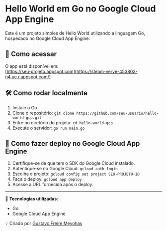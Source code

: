 # Hello World em Go no Google Cloud App Engine

Este é um projeto simples de Hello World utilizando a linguagem Go, hospedado no Google Cloud App Engine.

## 🔹 Como acessar
O app está disponível em:  
[https://seu-projeto.appspot.com](https://steam-verve-453803-n4.uc.r.appspot.com/)

## 🛠️ Como rodar localmente
1. Instale o Go
2. Clone o repositório:
```git clone https://github.com/seu-usuario/hello-world-gcp.git```
3. Entre no diretório do projeto:
```cd hello-world-gcp```
4. Execute o servidor:
```go run main.go```

## 🚀 Como fazer deploy no Google Cloud App Engine
1. Certifique-se de que tem o SDK do Google Cloud instalado.
2. Autentique-se no Google Cloud: 
```gcloud auth login```
3. Escolha o projeto: 
```gcloud config set project SEU-PROJETO-ID```
4. Faça o deploy:
```gcloud app deploy```
5. Acesse a URL fornecida após o deploy.

---

📌 **Tecnologias utilizadas**:  
- Go  
- Google Cloud App Engine  

💡 Criado por [Gustavo Freire Meyohas](https://github.com/gumeyohas)
